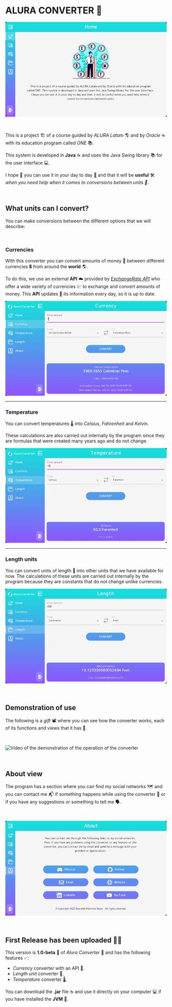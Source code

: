 # ALURA CONVERTER :currency_exchange:

![](./md-resources/home-view.JPG)

<br>

This is a project :building_construction: of a course guided by *ALURA Latam* :earth_americas: and by *Oracle* :coffee: with its education program called *ONE* :books:.

This system is developed in **Java** :coffee: and uses the Java Swing library :books: for the user interface :computer:.

I hope :metal: you can use it in your day to day :city_sunset: and that it will be **useful** :hammer_and_wrench: *when you need help when it comes to conversions between units :straight_ruler:*.

<br>

## What units can I convert?

You can make conversions between the different options that we will describe:

<br>

### Currencies

With this converter you can convert amounts of money :money_with_wings: between different currencies :heavy_dollar_sign: from around the **world** :earth_americas:.

To do this, we use an external **API** :cloud: provided by [*ExchangeRate API*](exchangerate-api.com) who offer a wide variety of currencies :chart: to exchange and convert amounts of money. This **API** updates :arrows_counterclockwise: its information every day, so it is up to date.

![Screenshot of the currency converter interface](./md-resources/currency-view.JPG 'Screenshot of the currency converter interface')

---

### Temperature

You can convert temperatures :thermometer: into *Celsius*, *Fahrenheit* and *Kelvin*.

These calculations are also carried out internally by the program since they are formulas that were created many years ago and do not change.

![Screenshot of the temperature converter interface](./md-resources/temperature-view.JPG 'Screenshot of the temperature converter interface')

---

### Length units

You can convert units of length :triangular_ruler: into other units that we have available for now. The calculations of these units are carried out internally by the program because they are constants that do not change unlike currencies.

![Screenshot of the length units converter interface](./md-resources/length-view.JPG 'Screenshot of the length units converter interface')

<br>

## Demonstration of use

The following is a *gift* :film_projector: where you can see how the converter works, each of its functions and views that it has :battery:.

<br>

![Video of the demonstration of the operation of the converter](./md-resources/demonstration.gif 'Demonstration of the operation of the converter')

<br>

## About view

The program has a section where you can find my social networks :world_map: and you can contact me :mailbox_with_mail: if something happens while using the converter :rocket: or if you have any suggestions or something to tell me :speaking_head:.

<br>

![Screenshot of the about interface](./md-resources/about-view.JPG 'Screenshot of the about interface')

<br>

## First Release has been uploaded :rocket::tada:

This version is **1.0-beta** :space_invader: of *Alura Converter* :currency_exchange: and has the following features :white_check_mark::

- *Currency* converter with an API :money_with_wings:.
- *Length unit* converter :straight_ruler:.
- *Temperature* converter :thermometer:.

You can download the **.jar** file :coffee: and use it directly on your computer :computer: if you have installed the **JVM** :robot:.